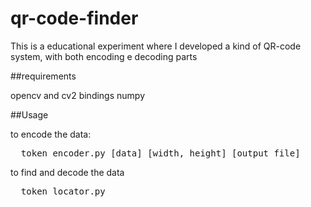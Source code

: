 # qr-code-finder

This is a educational experiment where I developed a kind of QR-code system, with both encoding e decoding parts

##requirements

opencv and cv2 bindings
numpy

##Usage

to encode the data:
<pre>
  token_encoder.py [data] [width, height] [output file]
</pre>
to find and decode the data
<pre>
  token_locator.py
</pre>
  
